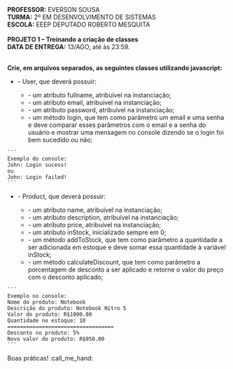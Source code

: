 <div>
    <strong>PROFESSOR:</strong> EVERSON SOUSA<br>
    <strong>TURMA:</strong> 2º EM DESENVOLVIMENTO DE SISTEMAS<br>
    <strong>ESCOLA:</strong> EEEP DEPUTADO ROBERTO MESQUITA
</div><br>

<div>
    <strong>PROJETO 1 – Treinando a criação de classes</strong><br>
    <strong>DATA DE ENTREGA:</strong> 13/AGO, até às 23:59.
</div><br>

<div>
    <p><b>Crie, em arquivos separados, as seguintes classes utilizando javascript:</p></b>
</div>
<div>
    <ul>
        <li>- User, que deverá possuir:</li>
        <ul>
            <li>- um atributo fullname, atribuível na instanciação;</li>
            <li>- um atributo email, atribuível na instanciação;</li>
            <li>- um atributo password, atribuível na instanciação;</li>
            <li>- um método login, que tem como parâmetro um email e uma senha e deve comparar esses parâmetros com o email e a senha do usuário e mostrar uma mensagem no console dizendo se o login foi bem sucedido ou não;</li>
        </ul>
    </ul>
</div>
    
    ```
    Exemplo do console:
    John: Login sucess!
    ou
    John: Login failed!
    ```

<div>
    <ul>
        <li>- Product, que deverá possuir:</li>
        <ul>
            <li>- um atributo name, atribuível na instanciação;</li>
            <li>- um atributo description, atribuível na instanciação;</li>
            <li>- um atributo price, atribuível na instanciação;</li>
            <li>- um atributo inStock, inicializado sempre em 0;</li>
            <li>- um método addToStock, que tem como parâmetro a quantidade a ser adicionada em estoque e deve somar essa quantidade à variável inStock;</li>
            <li>- um método calculateDiscount, que tem como parâmetro a porcentagem de desconto a ser aplicado e retorne o valor do preço com o desconto aplicado;</li>
        </ul>
    </ul>
</div>

    ```
    Exemplo no console:
    Nome do produto: Notebook
    Descrição do produto: Notebook Nitro 5
    Valor do produto: R$1000.00
    Quantidade no estoque: 10
    ==================================
    Desconto no produto: 5%
    Novo valor do produto: R$950.00
    ```
    
<div>
    Boas práticas! :call_me_hand:
</div>

